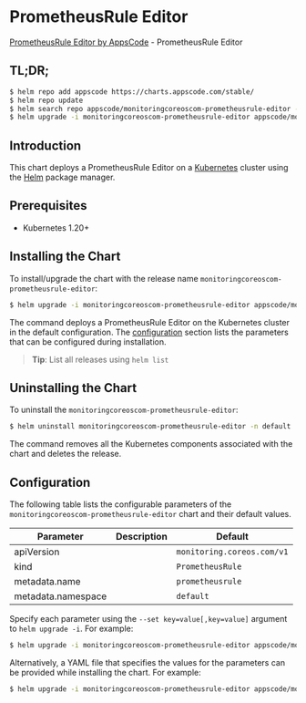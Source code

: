# PrometheusRule Editor

[PrometheusRule Editor by AppsCode](https://appscode.com) - PrometheusRule Editor

## TL;DR;

```bash
$ helm repo add appscode https://charts.appscode.com/stable/
$ helm repo update
$ helm search repo appscode/monitoringcoreoscom-prometheusrule-editor --version=v0.20.0
$ helm upgrade -i monitoringcoreoscom-prometheusrule-editor appscode/monitoringcoreoscom-prometheusrule-editor -n default --create-namespace --version=v0.20.0
```

## Introduction

This chart deploys a PrometheusRule Editor on a [Kubernetes](http://kubernetes.io) cluster using the [Helm](https://helm.sh) package manager.

## Prerequisites

- Kubernetes 1.20+

## Installing the Chart

To install/upgrade the chart with the release name `monitoringcoreoscom-prometheusrule-editor`:

```bash
$ helm upgrade -i monitoringcoreoscom-prometheusrule-editor appscode/monitoringcoreoscom-prometheusrule-editor -n default --create-namespace --version=v0.20.0
```

The command deploys a PrometheusRule Editor on the Kubernetes cluster in the default configuration. The [configuration](#configuration) section lists the parameters that can be configured during installation.

> **Tip**: List all releases using `helm list`

## Uninstalling the Chart

To uninstall the `monitoringcoreoscom-prometheusrule-editor`:

```bash
$ helm uninstall monitoringcoreoscom-prometheusrule-editor -n default
```

The command removes all the Kubernetes components associated with the chart and deletes the release.

## Configuration

The following table lists the configurable parameters of the `monitoringcoreoscom-prometheusrule-editor` chart and their default values.

|     Parameter      | Description |                Default                |
|--------------------|-------------|---------------------------------------|
| apiVersion         |             | <code>monitoring.coreos.com/v1</code> |
| kind               |             | <code>PrometheusRule</code>           |
| metadata.name      |             | <code>prometheusrule</code>           |
| metadata.namespace |             | <code>default</code>                  |


Specify each parameter using the `--set key=value[,key=value]` argument to `helm upgrade -i`. For example:

```bash
$ helm upgrade -i monitoringcoreoscom-prometheusrule-editor appscode/monitoringcoreoscom-prometheusrule-editor -n default --create-namespace --version=v0.20.0 --set apiVersion=monitoring.coreos.com/v1
```

Alternatively, a YAML file that specifies the values for the parameters can be provided while
installing the chart. For example:

```bash
$ helm upgrade -i monitoringcoreoscom-prometheusrule-editor appscode/monitoringcoreoscom-prometheusrule-editor -n default --create-namespace --version=v0.20.0 --values values.yaml
```

